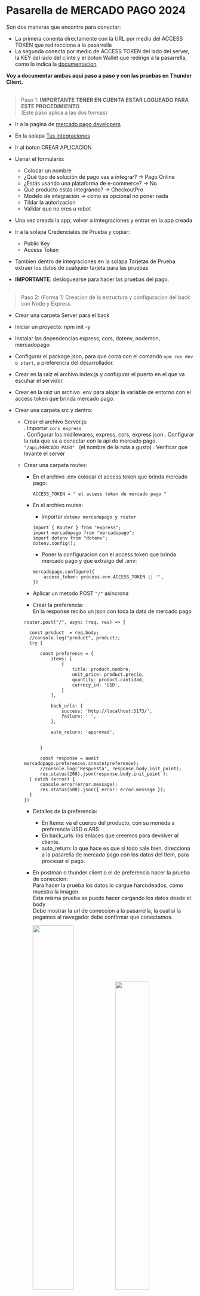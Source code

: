 Pasarella de MERCADO PAGO 2024
====
Son dos maneras que encontre para conectar:

  * La primera conenta directamente con la URL por medio del ACCESS TOKEN que redirecciona a la pasarrella
  * La segunda conecta por medio de ACCESS TOKEN del lado del server, la KEY del lado del clinte y el boton
   Wallet que redirige a la pasarrella, como lo indica la [documentacion](https://www.mercadopago.com.ar/developers/es/docs/checkout-pro/integrate-checkout-pro/web)

**Voy a documentar ambas aqui paso a paso y con las pruebas en Thunder Client.**<br><br>

> Paso 1: **IMPORTANTE TENER EN CUENTA ESTAR LOGUEADO PARA ESTE PROCEDIMIENTO** 
<br>(Este paso aplica a las dos formas)
  * Ir a la pagina de [mercado pago developers](https://www.mercadopago.com.ar/developers/es)
  * En la solapa [Tus integraciones](https://www.mercadopago.com.ar/developers/panel/app)
  * Ir al boton CREAR APLICACION
  * Llenar el formulario:
  
      * Colocar un nombre
      * ¿Qué tipo de solución de pago vas a integrar? -> Pago Online
      * ¿Estás usando una plataforma de e-commerce? -> No
      * Qué producto estás integrando? -> CheckoutPro
      * Modelo de integración -> como es opcional no poner nada
      * Tildar la autorizacion
      * Validar que no eres u robot
   
 * Una vez creada la app, volver a imtegraciones y entrar en la app creada
 * Ir a la solapa Credenciales de Prueba y copiar:

   * Public Key
   * Access Token

 * Tambien dentro de integraciones en la solapa Tarjetas de Prueba extraer los datos de cualquier tarjeta para las pruebas
 * **IMPORTANTE**: desloguearse para hacer las pruebas del pago.<br><br>


> Paso 2: (Forma 1) Creacion de la estructura y configuracion del back con Node y Express

  * Crear una carpeta Server para el back 
  * Iniciar un proyecto: npm init -y
  * Instalar las dependencias express, cors, dotenv, nodemon, mercadopago
  * Configurar el package.json, para que corra con el comando `npm run dev o start`, a preferencia del desarrollador.
  * Crear en la raiz el archivo index.js y configurar el puerto en el que va escuhar el servidor.
  * Crear en la raiz un archivo .env para alojar la variable de entorno con el access token que brinda mercado pago.
  * Crear una carpeta src y dentro:

      * Crear el archivo Server.js:<br>
        . Importar `cors express`<br>
        . Configurar los midllewares, express, cors, express json
        . Configurar la ruta que va a conectar con la api de mercado pago.
        `"/api/MERCADO_PAGO" ` (el nombre de la ruta a gusto)
        . Verificar que levante el server

      * Crear una carpeta routes:<br>
        - En el archivo .env colocar el access token que brinda mercado pago:<br>
          ```
          ACCESS_TOKEN = " el access token de mercado pago "
          ```
        - En el archivo routes: <br>
          - importar `dotenv mercadopago y router`<br>
          ```
          import { Router } from "express";
          import mercadopago from "mercadopago";
          import dotenv from "dotenv";
          dotenv.config();
          ```
          - Poner la configuracion con el access token que brinda mercado pago y que extraigo del .env:
          ```
          mercadopago.configure({
              access_token: process.env.ACCESS_TOKEN || '',
          })
          ```

        - Aplicar un metodo POST `"/"` asincrona
        - Crear la preferencia:<br>
          En la response recibo un json con toda la data de mercado pago
        ```
        router.post("/", async (req, res) => {
      
          const product  = req.body;
          //console.log("product", product);
          try {
              
              const preference = {
                  items: [
                      {
                          title: product.nombre, 
                          unit_price: product.precio,
                          quantity: product.cantidad,
                          currecy_id: 'USD',
                      }
                  ],
      
                  back_urls: {
                      success: 'http://localhost:5173/',
                      failure: ' ',
                  },
      
                  auto_return: 'approved',
                  
                  
              }
      
              const response = await mercadopago.preferences.create(preference);
              //console.log('Respuesta', response.body.init_point);
              res.status(200).json(response.body.init_point );
          } catch (error) {
              console.error(error.message);
              res.status(500).json({ error: error.message });
          }
        })
        ```
        - Detalles de la preferencia:
          
            * En Items: va el cuerpo del producto, con su moneda a preferencia USD o ARS
            * En back_urls: los enlaces que creemos para devolver al cliente.
            * auto_return: lo que hace es que si todo sale bien, direcciona a la pasarella de mercado pago con los datos del Item, para procesar el pago.
        - En postman o thunder client o el de preferencia hacer la prueba de coneccion:<br>
          Para hacer la prueba los datos lo cargue harcodeados, como muestra la imagen<br>
          Esta misma prueba se puede hacer cargando los datos desde el body<br>
          Debe mostrar la url de coneccion a la pasarrella, la cual si la pegamos al navegador debe confirmar que conectamos.
          
         
          <img src='/Img/prueba-post.png' style="width: 50%; height: auto;">
          <img src='/Img/prueba-pago.png' style="width: 46%; height: auto;">

        > Paso 3: (Forma 1) Creacion de la estructura y configuracion del Front con React Vite

          * Iniciar un proyecto vite:

              * `npm create vite@latest`
              * ` npm i` para intalacion de la carpeta node modules
              * Corro el proyecto con `npm run dev`
              * Intalar axios para las peticiones al back
              * En la raiz cree un json con 3 productos en la raiz del proyecto para simular la ecommerce:
                ```
                 [
                   {
                     "imagen": "https://via.placeholder.com/150",
                     "nombre": "Producto 1",
                     "precio": 20,
                     "cantidad": 1
                   },
                   {
                     "imagen": "https://via.placeholder.com/150",
                     "nombre": "Producto 2",
                     "precio": 30,
                     "cantidad": 1
                   },
                   {
                     "imagen": "https://via.placeholder.com/150",
                     "nombre": "Producto 3",
                     "precio": 25,
                     "cantidad": 1
                   }
                 ]
                ```
              * Dentro de la carpeta src crear un componente
              * En el componente:

                  * Importo axios
                  * Importo el json
                  * En un handle donde conecto con el back a la api de mercado pago:
                     ```
                      const response = await axios.post("http://localhost:3000/api/Mercado_Pago", products)
                      
                       //redirecciona a la pasarella de pago
                       window.location.href = response.data
                      }
                    ```       
              * Retorno las card con el boton que dirije a la pasarella para realizar el pago:
                 ```
                   return (
                    <div className="containerSuperior">
                        {
                            products.map((prod) => (
                                <div className="containerProducts" key={prod.id}>
                                    <img src={prod.imagen} alt={prod.nombre} />
                                    <h2>{prod.nombre}</h2>
                                    <p>${prod.precio}</p>
                
                                    <button onClick={() => handleBuy(prod)}>Comprar</button>
                                </div>
                            ))
                        }
                    </div>
                  )
                 ```


   
